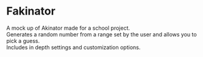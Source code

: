 # Fakinator
A mock up of Akinator made for a school project.<br>
Generates a random number from a range set by the user and allows you to pick a guess.<br>
Includes in depth settings and customization options.
